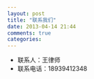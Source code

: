 ```yaml
---
layout: post
title: "联系我们"
date: 2013-04-14 21:44
comments: true
categories: 
---
```


* 联系人：王律师
* 联系电话：18939412348
